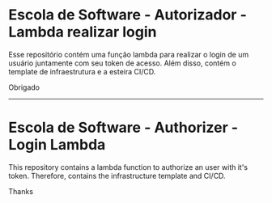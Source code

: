 # Escola de Software - Autorizador - Lambda realizar login

Esse repositório contém uma função lambda para realizar o login de um usuário juntamente com seu token de acesso. Além disso, contém o template de infraestrutura e a esteira CI/CD.

Obrigado

<hr/>

# Escola de Software - Authorizer - Login Lambda

This repository contains a lambda function to authorize an user with it's token. Therefore, contains the infrastructure template  and CI/CD.

Thanks